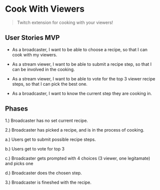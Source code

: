 # Cook With Viewers 

> Twitch extension for cooking with your viewers!

## User Stories MVP

* As a broadcaster, I want to be able to choose a recipe, so that I can cook with my viewers.

* As a stream viewer, I want to be able to submit a recipe step, so that I can be involved in the cooking.

* As a stream viewer, I want to be able to vote for the top 3 viewer recipe steps, so that I can pick the best one.

* As a broadcaster, I want to know the current step they are cooking in.

## Phases

1.) Broadcaster has no set current recipe.

2.) Broadcaster has picked a recipe, and is in the process of cooking.

a.) Users get to submit possible recipe steps.

b.) Users get to vote for top 3 

c.) Broadcaster gets prompted with 4 choices (3 viewer, one legitamate) and picks one

d.) Broadcaster does the chosen step.

3.) Broadcaster is fineshed with the recipe.